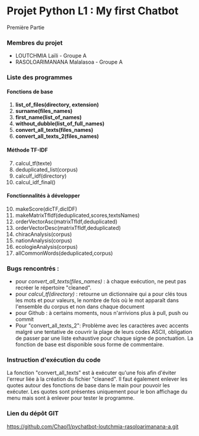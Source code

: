 # Projet Python L1 : My first Chatbot
Première Partie

### Membres du projet
- LOUTCHMIA Laïli - Groupe A
- RASOLOARIMANANA Malalasoa - Groupe A
 
### Liste des programmes 
#### Fonctions de base
1) **list_of_files(directory, extension)**
2) **surname(files_names)**
3) **first_name(list_of_names)**
4) **without_dubble(list_of_full_names)**
5) **convert_all_texts(files_names)**
6) **convert_all_texts_2(files_names)**

#### Méthode TF-IDF
7) calcul_tf(texte)
8) deduplicated_list(corpus)
9) calculf_idf(directory)
10) calcul_idf_final()
    
#### Fonctionnalités à développer
10) makeScore(dicTF,dicIDF)
11) makeMatrixTfIdf(deduplicated,scores,textsNames)
12) orderVectorAsc(matrixTfIdf,deduplicated)
13) orderVectorDesc(matrixTfIdf,deduplicated)
14) chiracAnalysis(corpus)
15) nationAnalysis(corpus)
16) ecologieAnalysis(corpus)
17) allCommonWords(deduplicated,corpus)

### Bugs rencontrés :
- pour *convert_all_texts(files_names)* : à chaque exécution, ne peut pas recréer le répertoire "cleaned".
- pour *calcul_tf(directory)* : retourne un dictionnaire qui a pour clés tous les mots et pour valeurs, le nombre de fois où le mot apparaît dans l'ensemble du corpus et non dans chaque document
- pour Github : à certains moments, nous n'arrivions plus à pull, push ou commit
- Pour "convert_all_texts_2": Problème avec les caractères avec accents malgré une tentative de couvrir la plage de leurs codes ASCII, obligation de passer par une liste exhaustive pour chaque signe de ponctuation. La fonction de base est disponible sous forme de commentaire.

### Instruction d'exécution du code 

La fonction "convert_all_texts" est à exécuter qu'une fois afin d'éviter l'erreur liée à la création du fichier "cleaned". Il faut également enlever les quotes autour des fonctions de base dans le main pour pouvoir les exécuter. Les quotes sont présentes uniquement pour le bon affichage du menu mais sont à enlever pour tester le programme.

### Lien du dépôt GIT

https://github.com/Chaol1/pychatbot-loutchmia-rasoloarimanana-a.git
